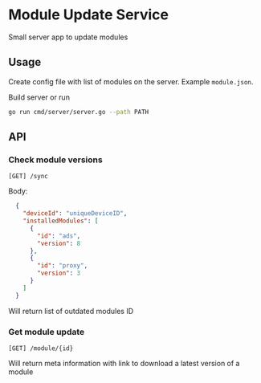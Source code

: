 # Module Update Service

Small server app to update modules

## Usage

Create config file with list of modules on the server. Example `module.json`.

Build server or run

```bash
go run cmd/server/server.go --path PATH
```

## API

### Check module versions

`[GET] /sync`

Body:

```json
  {
    "deviceId": "uniqueDeviceID",
    "installedModules": [
      {
        "id": "ads",
        "version": 8
      },
      {
        "id": "proxy",
        "version": 3
      }
    ]
  }
```

Will return list of outdated modules ID

### Get module update

`[GET] /module/{id}`

Will return meta information with link to download a latest version of a module
